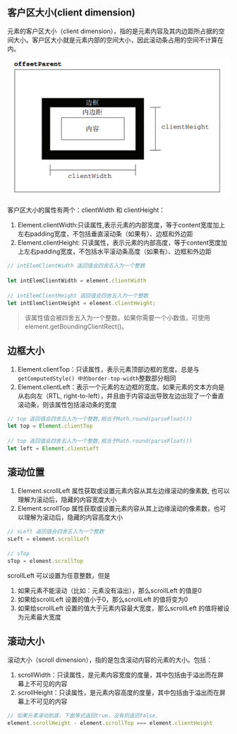 
## 客户区大小(client dimension)
元素的客户区大小（client dimension），指的是元素内容及其内边距所占据的空间大小。客户区大小就是元素内部的空间大小，因此滚动条占用的空间不计算在内。

![](./元素客户区.png)

客户区大小的属性有两个：clientWidth 和 clientHeight：
1. Element.clientWidth:只读属性,表示元素的内部宽度，等于content宽度加上左右padding宽度，不包括垂直滚动条（如果有）、边框和外边距
2. Element.clientHeight: 只读属性，表示元素的内部高度，等于content宽度加上左右padding宽度，不包括水平滚动条高度（如果有）、边框和外边距
```js
// intElemClientWidth 返回值会四舍五入为一个整数 

let intElemClientWidth = element.clientWidth

// intElemClientHeight 返回值会四舍五入为一个整数 
let intElemClientHeight = element.clientHeight;
```
> 该属性值会被四舍五入为一个整数。如果你需要一个小数值，可使用 element.getBoundingClientRect()。

## 边框大小
1. Element.clientTop：只读属性，表示元素顶部边框的宽度。总是与`getComputedStyle() 中的border-top-width`整数部分相同
4. Element.clientLeft：表示一个元素的左边框的宽度。如果元素的文本方向是从右向左（RTL, right-to-left），并且由于内容溢出导致左边出现了一个垂直滚动条，则该属性包括滚动条的宽度

```js
// top 返回值会四舍五入为一个整数,相当于Math.round(parseFloat())
let top = Element.clientTop

// top 返回值会四舍五入为一个整数,相当于Math.round(parseFloat())
let left = Element.clientLeft
```

## 滚动位置
1. Element.scrollLeft 属性获取或设置元素内容从其左边缘滚动的像素数, 也可以理解为滚动后，隐藏的内容宽度大小
2. Element.scrollTop 属性获取或设置元素内容从其上边缘滚动的像素数，也可以理解为滚动后，隐藏的内容高度大小

```js
// sLeft 返回值会四舍五入为一个整数
sLeft = element.scrollLeft

// sTop
sTop = element.scrollTop
```
scrollLeft 可以设置为任意整数，但是
1. 如果元素不能滚动（比如：元素没有溢出），那么scrollLeft 的值是0
2. 如果给scrollLeft 设置的值小于0，那么scrollLeft 的值将变为0
3. 如果给scrollLeft 设置的值大于元素内容最大宽度，那么scrollLeft 的值将被设为元素最大宽度

## 滚动大小
滚动大小（scroll dimension），指的是包含滚动内容的元素的大小。包括：

1. scrollWidth：只读属性，是元素内容宽度的度量，其中包括由于溢出而在屏幕上不可见的内容
2. scrollHeight：只读属性，是元素内容高度的度量，其中包括由于溢出而在屏幕上不可见的内容

```js
// 如果元素滚动到底，下面等式返回true，没有则返回false.
element.scrollHeight - element.scrollTop === element.clientHeight
```


